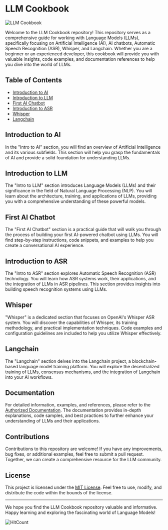 <!DOCTYPE html>
<html lang="en">
<head>
  <meta charset="UTF-8">
  <meta name="viewport" content="width=device-width, initial-scale=1.0">
  
</head>
<body>
  <h1>LLM Cookbook</h1>

  <img src="https://your-image-link.com" alt="LLM Cookbook">

  <p>Welcome to the LLM Cookbook repository! This repository serves as a comprehensive guide for working with Language Models (LLMs), specifically focusing on Artificial Intelligence (AI), AI chatbots, Automatic Speech Recognition (ASR), Whisper, and Langchain. Whether you are a beginner or an experienced developer, this cookbook will provide you with valuable insights, code examples, and documentation references to help you dive into the world of LLMs.</p>

  <h2>Table of Contents</h2>

  <ul>
    <li><a href="#introduction-to-ai">Introduction to AI</a></li>
    <li><a href="#introduction-to-llm">Introduction to LLM</a></li>
    <li><a href="#first-ai-chatbot">First AI Chatbot</a></li>
    <li><a href="#introduction-to-asr">Introduction to ASR</a></li>
    <li><a href="#whisper">Whisper</a></li>
    <li><a href="#langchain">Langchain</a></li>
  </ul>

  <h2 id="introduction-to-ai">Introduction to AI</h2>

  <p>In the "Intro to AI" section, you will find an overview of Artificial Intelligence and its various subfields. This section will help you grasp the fundamentals of AI and provide a solid foundation for understanding LLMs.</p>

  <h2 id="introduction-to-llm">Introduction to LLM</h2>

  <p>The "Intro to LLM" section introduces Language Models (LLMs) and their significance in the field of Natural Language Processing (NLP). You will learn about the architecture, training, and applications of LLMs, providing you with a comprehensive understanding of these powerful models.</p>

  <h2 id="first-ai-chatbot">First AI Chatbot</h2>

  <p>The "First AI Chatbot" section is a practical guide that will walk you through the process of building your first AI-powered chatbot using LLMs. You will find step-by-step instructions, code snippets, and examples to help you create a conversational AI experience.</p>

  <h2 id="introduction-to-asr">Introduction to ASR</h2>

  <p>The "Intro to ASR" section explores Automatic Speech Recognition (ASR) technology. You will learn how ASR systems work, their applications, and the integration of LLMs in ASR pipelines. This section provides insights into building speech recognition systems using LLMs.</p>

  <h2 id="whisper">Whisper</h2>

  <p>"Whisper" is a dedicated section that focuses on OpenAI's Whisper ASR system. You will discover the capabilities of Whisper, its training methodology, and practical implementation techniques. Code examples and configuration guidelines are included to help you utilize Whisper effectively.</p>

  <h2 id="langchain">Langchain</h2>

  <p>The "Langchain" section delves into the Langchain project, a blockchain-based language model training platform. You will explore the decentralized training of LLMs, consensus mechanisms, and the integration of Langchain into your AI workflows.</p>

  <h2>Documentation</h2>

  <p>For detailed information, examples, and references, please refer to the <a href="[https://link-to-your-documentation.com](https://www.deeplearning.ai/blog/category/breaking-into-ai/)">Authorized Documentation</a>. The documentation provides in-depth explanations, code samples, and best practices to further enhance your understanding of LLMs and their applications.</p>

  <h2>Contributions</h2>

  <p>Contributions to this repository are welcome! If you have any improvements, bug fixes, or additional examples, feel free to submit a pull request. Together, we can create a comprehensive resource for the LLM community.</p>

  <h2>License</h2>

  <p>This project is licensed under the <a href="https://opensource.org/licenses/MIT">MIT License</a>. Feel free to use, modify, and distribute the code within the bounds of the license.</p>

  <hr>

  <p>We hope you find the LLM Cookbook repository valuable and informative. Happy learning and exploring the fascinating world of Language Models!</p>

  <img src="http://hits.dwyl.com/AbhinawRatan/LLM_Cookbook.svg" alt="HitCount">
  
</body>
</html>
